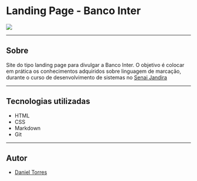 # Landing Page - Banco Inter


![](./Captura%20de%20Tela%202024-10-18%20%C3%A0s%2016.36.07.png)

---

## Sobre
Site do tipo landing page para divulgar a Banco Inter. O objetivo é colocar em prática os conhecimentos adquiridos sobre linguagem de marcação, durante o curso de desenvolvimento de sistemas no [Senai Jandira](https://sp.senai.br/unidade/jandira/)

---

## Tecnologias utilizadas

- HTML
- CSS
- Markdown
- Git

---

## Autor
- [Daniel Torres](https://www.linkedin.com/in/daniel-torres-007a54217/)
